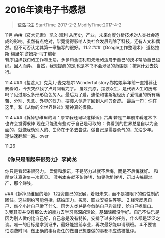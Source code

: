 # 2016年读电子书感想
> [荒岛书生](http://www.lidaxiang.cn/)
> StartTime: 2017-2-2,ModifyTime:2017-4-2

11月
###《技术元素》 凯文·凯利
从历史，产业，未来角度分析技术对人类社会造成的影响。虽然有点绝对，毕竟觉得影响人类社会发展的除了科技，还有人文和偶然。但不可否认尤其第一章描写的很好。
11.2
###《Google工作整理术》   道格拉斯·梅里尔 詹姆斯·马丁编著   
有序组织我们的工作和生活。多多和全面利用先进的适用于自己的技术帮助自己组织。因人而异。 当然，我想提醒的是,也是本书不会涉及的范围是：按照计划去执行。
 
11.4
###《摆渡人》克莱儿·麦克福尔
Wonderful story.郑姑娘半年前一直推荐让我看的，今天突然找了点时间看完了。 度过荒原，摆渡众生，是代表人生的历练吗？见过那么多形形色色的人。最后为了爱，迪伦和崔斯坦经历了爱情里的所有痛苦、分别、思念、外界的压力，摆渡人创造了回到人间的奇迹。 最后一句：你在这里，和《从你的全世界路过》精神真的很像。
              
11.4
###《拆掉思维里的墙：原来我还可以这样活》古典
若是三年前来看这本书也许会觉得很棒 现在只能说有些对于自己是可取的： 你看到的世界总是自以为全面的，就像我劝别人的、生命在于多去尝试，做自己是需要勇气的，加油少年。 遂快速翻越一遍。over
 
11.26
### 《你只是看起来很努力》  李尚龙
你只是看起来很努力。 爱情和承诺，不是努力过就不后悔，而是不后悔就好。 和朋友认真说每一次再见。 读书本来就不能赚钱，如果你想赚钱，可以去搞房地产，那个赚钱。
 
###《拆掉思维里的墙》
1.投资自己的发展，着眼未来，而不是被眼下的假性制约困住。这些制约可能包括，结婚压力、买房、职业安稳性等等。
2.经常反思自己，每个小时自己做了什么。因为人类总是会忽略自己的错误，给自己找借口。
3.我其实并没有那么大的能力去学习高深的理论，基础课都没学好。自己不快乐是因为别人做的比自己好，自己总是没有特长，安排了过多的任务，什么都是泛泛之谈。唯一的目标是拿到证书，最好能提前毕业，再次最好能申请硕班。
4.不要害怕浪费时间，做正确的事负责任的做自己想要做的事都不应该被批评。

 
